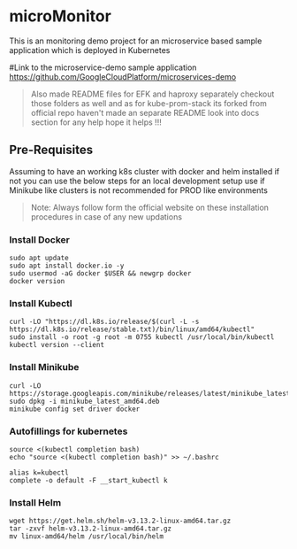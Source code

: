 # microMonitor

This is an monitoring demo project for an microservice based sample application which is deployed in Kubernetes

#Link to the microservice-demo sample application
https://github.com/GoogleCloudPlatform/microservices-demo

> Also made README files for EFK and haproxy separately checkout those folders as well and as for kube-prom-stack its forked from official repo haven't made an separate README look into docs section for any help hope it helps !!!

## Pre-Requisites

Assuming to have an working k8s cluster with docker and helm installed if not you can use the below steps for an local development setup use if Minikube like clusters is not recommended for PROD like environments

> Note: Always follow form the official website on these installation procedures in case of any new updations

### Install Docker

```
sudo apt update
sudo apt install docker.io -y
sudo usermod -aG docker $USER && newgrp docker
docker version
```

### Install Kubectl

```
curl -LO "https://dl.k8s.io/release/$(curl -L -s https://dl.k8s.io/release/stable.txt)/bin/linux/amd64/kubectl"
sudo install -o root -g root -m 0755 kubectl /usr/local/bin/kubectl
kubectl version --client
```

### Install Minikube

```
curl -LO https://storage.googleapis.com/minikube/releases/latest/minikube_latest_amd64.deb
sudo dpkg -i minikube_latest_amd64.deb
minikube config set driver docker
```

### Autofillings for kubernetes

```
source <(kubectl completion bash)
echo "source <(kubectl completion bash)" >> ~/.bashrc

alias k=kubectl
complete -o default -F __start_kubectl k
```

### Install Helm

```
wget https://get.helm.sh/helm-v3.13.2-linux-amd64.tar.gz
tar -zxvf helm-v3.13.2-linux-amd64.tar.gz
mv linux-amd64/helm /usr/local/bin/helm
```
